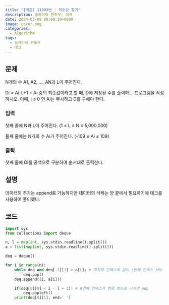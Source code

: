 ```yaml
---
title: "[백준] 11003번 : 최솟값 찾기"
description: 슬라이딩 윈도우, 데크
date: 2024-03-09 00:00:10+0900
image: cover.png
categories:
  - Algorithm
tags:
  - 슬라이딩 윈도우
  - 데크
---
```


## 문제

N개의 수 A1, A2, ..., AN과 L이 주어진다.

Di = Ai-L+1 ~ Ai 중의 최솟값이라고 할 때, D에 저장된 수를 출력하는 프로그램을 작성하시오. 이때, i ≤ 0 인 Ai는 무시하고 D를 구해야 한다.

### 입력

첫째 줄에 N과 L이 주어진다. (1 ≤ L ≤ N ≤ 5,000,000)

둘째 줄에는 N개의 수 Ai가 주어진다. (-109 ≤ Ai ≤ 109)

### 출력

첫째 줄에 Di를 공백으로 구분하여 순서대로 출력한다.

## 설명

데이터의 추가는 append로 가능하지만 데이터의 삭제는 양 끝에서 필요하기에 데크를 사용하여 풀이했다.

## 코드

```python
import sys
from collections import deque

n, l = map(int, sys.stdin.readline().split())
a = list(map(int, sys.stdin.readline().split()))

deq = deque()

for i in range(n):
    while deq and deq[-1][1] > a[i]: # 마지막 인덱스의 값이 i번째 인덱스 보다 크다면 pop
        deq.pop()
    deq.append((i, a[i]))

    if(deq[0][0] < i - l + 1): # 0번째 인덱스가 범위 밖으로 나가면 pop
        deq.popleft()
    print(deq[0][1], end=' ')

```
